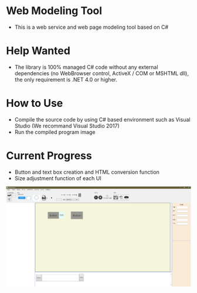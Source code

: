 # Web Modeling Tool

* This is a web service and web page modeling tool based on C#

# Help Wanted

* The library is 100% managed C# code without any external dependencies (no WebBrowser control, ActiveX / COM or MSHTML dll), the only requirement is .NET 4.0 or higher.

# How to Use

* Compile the source code by using C# based environment such as Visual Studio (We recommand Visual Studio 2017)
* Run the compiled program image

# Current Progress
* Button and text box creation and HTML conversion function
* Size adjustment function of each UI


![Alt text](/web.PNG)
